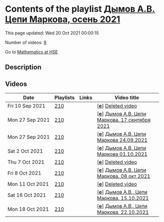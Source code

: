 # Contents of the playlist [Дымов А.В. Цепи Маркова, осень 2021](https://www.youtube.com/playlist?list=PLq3E5oubNNoAEeFeGKdD4yxH-VdHbiEeO)

This page updated: Wed 20 Oct 2021 00:00:15

Number of videos: [9](#videos)

Go to [Mathematics at HSE](../README.md)

## Description



## Videos

|Date|Playlists|Links|Video title|
|---|---|---|---|
| Fri&nbsp;10&nbsp;Sep&nbsp;2021 | [210](../playlists/210 "Дымов А.В. Цепи Маркова, осень 2021") |  | [[**e**](https://studio.youtube.com/video/wfuNSUG1Qco/edit "Edit")] [Deleted video](https://www.youtube.com/watch?v=wfuNSUG1Qco&list=PLq3E5oubNNoAEeFeGKdD4yxH-VdHbiEeO "This video is unavailable.") |
| Mon&nbsp;27&nbsp;Sep&nbsp;2021 | [210](../playlists/210 "Дымов А.В. Цепи Маркова, осень 2021") |  | [[**e**](https://studio.youtube.com/video/c-zpTcRfv7s/edit "Edit")] [Дымов А.В. Цепи Маркова. 17 сентября 2021](https://www.youtube.com/watch?v=c-zpTcRfv7s&list=PLq3E5oubNNoAEeFeGKdD4yxH-VdHbiEeO) |
| Mon&nbsp;27&nbsp;Sep&nbsp;2021 | [210](../playlists/210 "Дымов А.В. Цепи Маркова, осень 2021") |  | [[**e**](https://studio.youtube.com/video/cbgCxTEobcg/edit "Edit")] [Дымов А.В. Цепи Маркова 24.09.2021](https://www.youtube.com/watch?v=cbgCxTEobcg&list=PLq3E5oubNNoAEeFeGKdD4yxH-VdHbiEeO) |
| Sat&nbsp;2&nbsp;Oct&nbsp;2021 | [210](../playlists/210 "Дымов А.В. Цепи Маркова, осень 2021") |  | [[**e**](https://studio.youtube.com/video/qIzWlIpRy84/edit "Edit")] [Дымов А.В. Цепи Маркова 01.10.2021](https://www.youtube.com/watch?v=qIzWlIpRy84&list=PLq3E5oubNNoAEeFeGKdD4yxH-VdHbiEeO "A. Dymov. Markov Chains.") |
| Thu&nbsp;7&nbsp;Oct&nbsp;2021 | [210](../playlists/210 "Дымов А.В. Цепи Маркова, осень 2021") |  | [[**e**](https://studio.youtube.com/video/Ern8sdi4lt8/edit "Edit")] [Deleted video](https://www.youtube.com/watch?v=Ern8sdi4lt8&list=PLq3E5oubNNoAEeFeGKdD4yxH-VdHbiEeO "This video is unavailable.") |
| Fri&nbsp;8&nbsp;Oct&nbsp;2021 | [210](../playlists/210 "Дымов А.В. Цепи Маркова, осень 2021") |  | [[**e**](https://studio.youtube.com/video/-MQ1UxqR_K0/edit "Edit")] [Дымов А.В. Цепи Маркова.  08 окт 2021](https://www.youtube.com/watch?v=-MQ1UxqR_K0&list=PLq3E5oubNNoAEeFeGKdD4yxH-VdHbiEeO) |
| Mon&nbsp;11&nbsp;Oct&nbsp;2021 | [210](../playlists/210 "Дымов А.В. Цепи Маркова, осень 2021") |  | [[**e**](https://studio.youtube.com/video/ZyBFDa8KQWU/edit "Edit")] [Deleted video](https://www.youtube.com/watch?v=ZyBFDa8KQWU&list=PLq3E5oubNNoAEeFeGKdD4yxH-VdHbiEeO "This video is unavailable.") |
| Sat&nbsp;16&nbsp;Oct&nbsp;2021 | [210](../playlists/210 "Дымов А.В. Цепи Маркова, осень 2021") |  | [[**e**](https://studio.youtube.com/video/uy_6bn9trR4/edit "Edit")] [Дымов А.В., Цепи Маркова, 15.10.2021](https://www.youtube.com/watch?v=uy_6bn9trR4&list=PLq3E5oubNNoAEeFeGKdD4yxH-VdHbiEeO "A. Dymov. Markov Chains.") |
| Mon&nbsp;18&nbsp;Oct&nbsp;2021 | [210](../playlists/210 "Дымов А.В. Цепи Маркова, осень 2021") |  | [[**e**](https://studio.youtube.com/video/q-zBhiGmSKk/edit "Edit")] [Дымов А.В., Цепи Маркова, 22.10.2021](https://www.youtube.com/watch?v=q-zBhiGmSKk&list=PLq3E5oubNNoAEeFeGKdD4yxH-VdHbiEeO "A. Dymov. Markov Chains.") |
